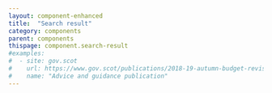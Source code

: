 ```yaml
---
layout: component-enhanced
title:  "Search result"
category: components
parent: components
thispage: component.search-result
#examples:
#  - site: gov.scot
#    url: https://www.gov.scot/publications/2018-19-autumn-budget-revision-supporting-document/
#    name: "Advice and guidance publication"
---
```

